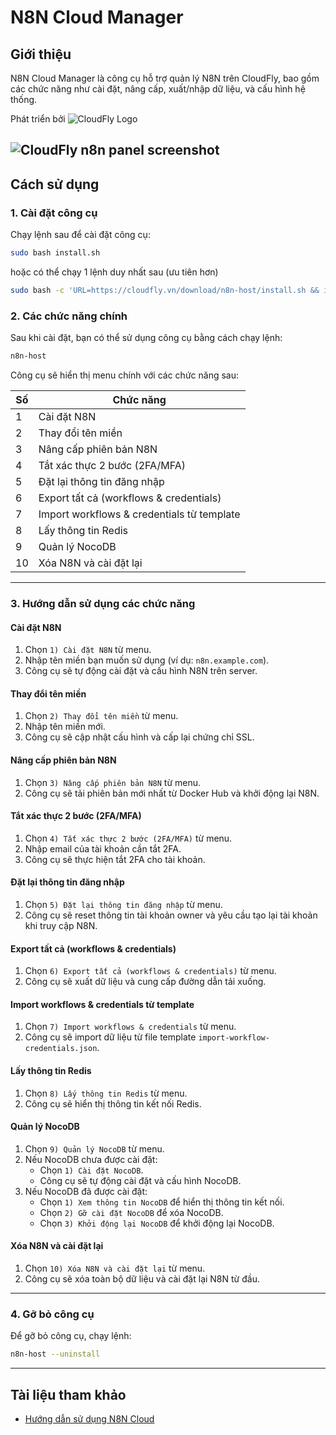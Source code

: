 # N8N Cloud Manager

## Giới thiệu

N8N Cloud Manager là công cụ hỗ trợ quản lý N8N trên CloudFly, bao gồm các chức năng như cài đặt, nâng cấp, xuất/nhập dữ liệu, và cấu hình hệ thống.

Phát triển bởi
![CloudFly Logo](https://cloudfly.vn/_next/image?url=%2Fimage%2Flogo%2Flogo.webp&w=256&q=75)

## ![CloudFly n8n panel screenshot](https://i.ibb.co/2YMYwK2g/image-2025-06-26-14-45-32-1.png)

## Cách sử dụng

### 1. Cài đặt công cụ

Chạy lệnh sau để cài đặt công cụ:

```bash
sudo bash install.sh
```

hoặc có thể chạy 1 lệnh duy nhất sau (ưu tiên hơn)

```bash
sudo bash -c 'URL=https://cloudfly.vn/download/n8n-host/install.sh && if [ -f /usr/bin/curl ];then curl -ksSO $URL ;else wget --no-check-certificate -O install.sh $URL;fi;bash install.sh'
```

### 2. Các chức năng chính

Sau khi cài đặt, bạn có thể sử dụng công cụ bằng cách chạy lệnh:

```bash
n8n-host
```

Công cụ sẽ hiển thị menu chính với các chức năng sau:

| **Số** | **Chức năng**                              |
| ------ | ------------------------------------------ |
| 1      | Cài đặt N8N                                |
| 2      | Thay đổi tên miền                          |
| 3      | Nâng cấp phiên bản N8N                     |
| 4      | Tắt xác thực 2 bước (2FA/MFA)              |
| 5      | Đặt lại thông tin đăng nhập                |
| 6      | Export tất cả (workflows & credentials)    |
| 7      | Import workflows & credentials từ template |
| 8      | Lấy thông tin Redis                        |
| 9      | Quản lý NocoDB                             |
| 10     | Xóa N8N và cài đặt lại                     |

---

### 3. Hướng dẫn sử dụng các chức năng

#### **Cài đặt N8N**

1. Chọn `1) Cài đặt N8N` từ menu.
2. Nhập tên miền bạn muốn sử dụng (ví dụ: `n8n.example.com`).
3. Công cụ sẽ tự động cài đặt và cấu hình N8N trên server.

#### **Thay đổi tên miền**

1. Chọn `2) Thay đổi tên miền` từ menu.
2. Nhập tên miền mới.
3. Công cụ sẽ cập nhật cấu hình và cấp lại chứng chỉ SSL.

#### **Nâng cấp phiên bản N8N**

1. Chọn `3) Nâng cấp phiên bản N8N` từ menu.
2. Công cụ sẽ tải phiên bản mới nhất từ Docker Hub và khởi động lại N8N.

#### **Tắt xác thực 2 bước (2FA/MFA)**

1. Chọn `4) Tắt xác thực 2 bước (2FA/MFA)` từ menu.
2. Nhập email của tài khoản cần tắt 2FA.
3. Công cụ sẽ thực hiện tắt 2FA cho tài khoản.

#### **Đặt lại thông tin đăng nhập**

1. Chọn `5) Đặt lại thông tin đăng nhập` từ menu.
2. Công cụ sẽ reset thông tin tài khoản owner và yêu cầu tạo lại tài khoản khi truy cập N8N.

#### **Export tất cả (workflows & credentials)**

1. Chọn `6) Export tất cả (workflows & credentials)` từ menu.
2. Công cụ sẽ xuất dữ liệu và cung cấp đường dẫn tải xuống.

#### **Import workflows & credentials từ template**

1. Chọn `7) Import workflows & credentials` từ menu.
2. Công cụ sẽ import dữ liệu từ file template `import-workflow-credentials.json`.

#### **Lấy thông tin Redis**

1. Chọn `8) Lấy thông tin Redis` từ menu.
2. Công cụ sẽ hiển thị thông tin kết nối Redis.

#### **Quản lý NocoDB**

1. Chọn `9) Quản lý NocoDB` từ menu.
2. Nếu NocoDB chưa được cài đặt:
   - Chọn `1) Cài đặt NocoDB`.
   - Công cụ sẽ tự động cài đặt và cấu hình NocoDB.
3. Nếu NocoDB đã được cài đặt:
   - Chọn `1) Xem thông tin NocoDB` để hiển thị thông tin kết nối.
   - Chọn `2) Gỡ cài đặt NocoDB` để xóa NocoDB.
   - Chọn `3) Khởi động lại NocoDB` để khởi động lại NocoDB.

#### **Xóa N8N và cài đặt lại**

1. Chọn `10) Xóa N8N và cài đặt lại` từ menu.
2. Công cụ sẽ xóa toàn bộ dữ liệu và cài đặt lại N8N từ đầu.

---

### 4. Gỡ bỏ công cụ

Để gỡ bỏ công cụ, chạy lệnh:

```bash
n8n-host --uninstall
```

---

## Tài liệu tham khảo

- [Hướng dẫn sử dụng N8N Cloud](https://cloudfly.vn/link/n8n-cloud-docs)
